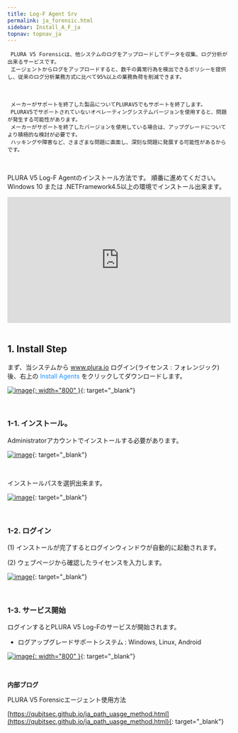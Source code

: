 ```yaml
---
title: Log-F Agent Srv 
permalink: ja_forensic.html
sidebar: Install_A_F_ja
topnav: topnav_ja
---
```



     
     PLURA V5 Forensicは、他システムのログをアップロードしてデータを収集、ログ分析が出来るサービスです。
     エージェントからログをアップロードすると、数千の異常行為を検出できるポリシーを提供し、従来のログ分析業務方式に比べて95%以上の業務負荷を削減できます。

<br />

     メーカーがサポートを終了した製品についてPLURAV5でもサポートを終了します。
     PLURAV5でサポートされていないオペレーティングシステムバージョンを使用すると、問題が発生する可能性があります。
     メーカーがサポートを終了したバージョンを使用している場合は、アップグレードについてより積極的な検討が必要です。
     ハッキングや障害など、さまざまな問題に直面し、深刻な問題に発展する可能性があるからです。

<br />

PLURA V5 Log-F Agentのインストール方法です。 順番に進めてください。
Windows 10 または .NETFramework4.5以上の環境でインストール出来ます。

 <style>.embed-container { position: relative; padding-bottom: 56.25%; height: 0; overflow: hidden; max-width: 100%; } .embed-container iframe, .embed-container object, .embed-container embed { position: absolute; top: 0; left: 0; width: 100%; height: 100%; }</style><div class='embed-container'><iframe src='https://www.youtube.com/embed/SzMPzaImDwk' frameborder='0' allowfullscreen></iframe></div>

<br />

## 1. Install Step

まず、当システムから<font color='dodgerblue'> www.plura.io </font>ログイン(ライセンス : フォレンジック)後、右上の <font color='dodgerblue'> Install Agents </font> をクリックしてダウンロードします。

[![image](/docs/images/Ins_G/Forensic/install_step.png){: width="800" }](/docs/images/Ins_G/Forensic/install_step.png){: target="_blank"}

<br />

### 1-1. インストール。


Administratorアカウントでインストールする必要があります。

[![image](/docs/images/Ins_G/Forensic/install_1.png)](/docs/Images/Ins_G/Forensic/install_1.png){: target="_blank"}

<br />

インストールパスを選択出来ます。

[![image](/docs/images/Ins_G/Forensic/install_2.png)](/docs/images/Ins_G/Forensic/Install_2.png){: target="_blank"}

<br />

### 1-2. ログイン

(1) インストールが完了するとログインウィンドウが自動的に起動されます。

(2) ウェブページから確認したライセンスを入力します。

[![image](/docs/images/Ins_G/Forensic/install_3.png)](/docs/images/Ins_G/Forensic/install_3.png){: target="_blank"}

<br />

### 1-3. サービス開始

ログインするとPLURA V5 Log-Fのサービスが開始されます。
* ログアップグレードサポートシステム : Windows, Linux, Android

[![image](/docs/images/Ins_G/Forensic/install_4.png){: width="800" }](/docs/images/Ins_G/Forensic/install_4.png){: target="_blank"}

<br />

**内部ブログ**

PLURA V5 Forensicエージェント使用方法

[https://qubitsec.github.io/ja_path_uasge_method.html](https://qubitsec.github.io/ja_path_uasge_method.html){: target="_blank"}
